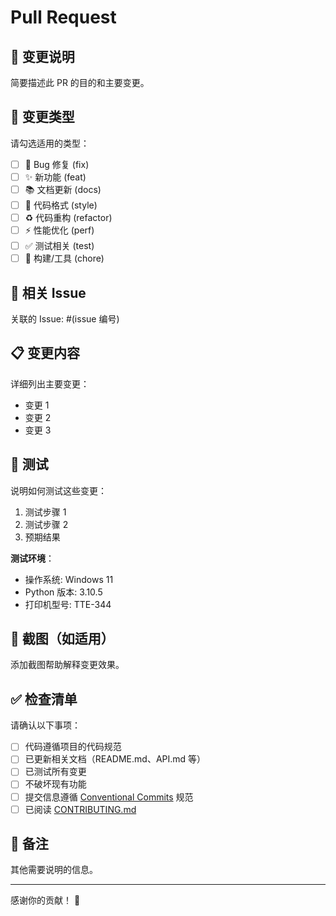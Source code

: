 # Pull Request

## 📝 变更说明

简要描述此 PR 的目的和主要变更。

## 🔖 变更类型

请勾选适用的类型：

- [ ] 🐛 Bug 修复 (fix)
- [ ] ✨ 新功能 (feat)
- [ ] 📚 文档更新 (docs)
- [ ] 🎨 代码格式 (style)
- [ ] ♻️ 代码重构 (refactor)
- [ ] ⚡ 性能优化 (perf)
- [ ] ✅ 测试相关 (test)
- [ ] 🔧 构建/工具 (chore)

## 🔗 相关 Issue

关联的 Issue: #(issue 编号)

## 📋 变更内容

详细列出主要变更：

- 变更 1
- 变更 2
- 变更 3

## 🧪 测试

说明如何测试这些变更：

1. 测试步骤 1
2. 测试步骤 2
3. 预期结果

**测试环境**：

- 操作系统: Windows 11
- Python 版本: 3.10.5
- 打印机型号: TTE-344

## 📸 截图（如适用）

添加截图帮助解释变更效果。

## ✅ 检查清单

请确认以下事项：

- [ ] 代码遵循项目的代码规范
- [ ] 已更新相关文档（README.md、API.md 等）
- [ ] 已测试所有变更
- [ ] 不破坏现有功能
- [ ] 提交信息遵循 [Conventional Commits](https://www.conventionalcommits.org/zh-hans/) 规范
- [ ] 已阅读 [CONTRIBUTING.md](../CONTRIBUTING.md)

## 💬 备注

其他需要说明的信息。

---

感谢你的贡献！ 🎉
